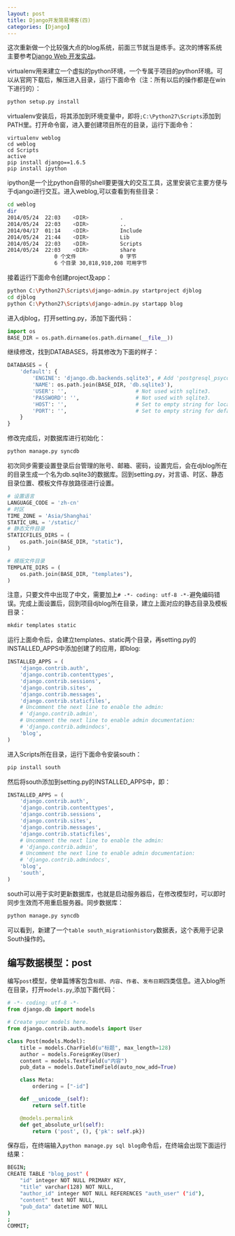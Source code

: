 ```yaml
---
layout: post
title: Django开发简易博客(四)
categories: [Django]
---
```


这次重新做一个比较强大点的blog系统，前面三节就当是练手。这次的博客系统主要参考[Django Web 开发实战](http://django-web-app-book.wanqingwong.com/djblog/03.1.html)。

virtualenv用来建立一个虚拟的python环境，一个专属于项目的python环境。可以从官网下载后，解压进入目录，运行下面命令（注：所有以后的操作都是在win下进行的）：

```sh
python setup.py install
```
virtualenv安装后，将其添加到环境变量中，即将`;C:\Python27\Scripts`添加到PATH里。打开命令窗，进入要创建项目所在的目录，运行下面命令：

```
virtualenv weblog
cd weblog
cd Scripts
active
pip install django==1.6.5
pip install ipython
```
ipython是一个比python自带的shell要更强大的交互工具，这里安装它主要方便与于django进行交互。进入weblog,可以查看到有些目录：

```sh
cd weblog
dir
2014/05/24  22:03    <DIR>          .
2014/05/24  22:03    <DIR>          ..
2014/04/17  01:14    <DIR>          Include
2014/05/24  21:44    <DIR>          Lib
2014/05/24  22:03    <DIR>          Scripts
2014/05/24  22:03    <DIR>          share
               0 个文件              0 字节
               6 个目录 30,818,910,208 可用字节
```
接着运行下面命令创建project及app：

```sh
python C:\Python27\Scripts\django-admin.py startproject djblog
cd djblog
python C:\Python27\Scripts\django-admin.py startapp blog
```
进入djblog，打开setting.py，添加下面代码：

```python
import os
BASE_DIR = os.path.dirname(os.path.dirname(__file__))
```
继续修改，找到DATABASES，将其修改为下面的样子：

```python
DATABASES = {
    'default': {
        'ENGINE': 'django.db.backends.sqlite3', # Add 'postgresql_psycopg2', 'mysql', 'sqlite3' or 'oracle'.
        'NAME': os.path.join(BASE_DIR, 'db.sqlite3'),                      # Or path to database file if using sqlite3.
        'USER': '',                      # Not used with sqlite3.
        'PASSWORD': '',                  # Not used with sqlite3.
        'HOST': '',                      # Set to empty string for localhost. Not used with sqlite3.
        'PORT': '',                      # Set to empty string for default. Not used with sqlite3.
    }
}
```
修改完成后，对数据库进行初始化：

```sh
python manage.py syncdb
```
初次同步需要设置登录后台管理的账号、邮箱、密码，设置完后，会在djblog所在的目录生成一个名为db.sqlite3的数据库。回到setting.py，对言语、时区、静态目录位置、模板文件存放路径进行设置。

```python
# 设置语言
LANGUAGE_CODE = 'zh-cn'
# 时区
TIME_ZONE = 'Asia/Shanghai'
STATIC_URL = '/static/'
# 静态文件目录
STATICFILES_DIRS = (
    os.path.join(BASE_DIR, "static"),
)

# 模版文件目录
TEMPLATE_DIRS = (
    os.path.join(BASE_DIR, "templates"),
)
```
注意，只要文件中出现了中文，需要加上`# -*- coding: utf-8 -*-`避免编码错误。完成上面设置后，回到项目djblog所在目录，建立上面对应的静态目录及模板目录：

```python
mkdir templates static
```
运行上面命令后，会建立templates、static两个目录，再setting.py的INSTALLED_APPS中添加创建了的应用，即blog:

```python
INSTALLED_APPS = (
    'django.contrib.auth',
    'django.contrib.contenttypes',
    'django.contrib.sessions',
    'django.contrib.sites',
    'django.contrib.messages',
    'django.contrib.staticfiles',
    # Uncomment the next line to enable the admin:
    # 'django.contrib.admin',
    # Uncomment the next line to enable admin documentation:
    # 'django.contrib.admindocs',
    'blog',
)
```
进入Scripts所在目录，运行下面命令安装south：

```sh
pip install south
```
然后将south添加到setting.py的INSTALLED_APPS中，即：

```python
INSTALLED_APPS = (
    'django.contrib.auth',
    'django.contrib.contenttypes',
    'django.contrib.sessions',
    'django.contrib.sites',
    'django.contrib.messages',
    'django.contrib.staticfiles',
    # Uncomment the next line to enable the admin:
    # 'django.contrib.admin',
    # Uncomment the next line to enable admin documentation:
    # 'django.contrib.admindocs',
    'blog',
    'south',
)
```
south可以用于实时更新数据库，也就是启动服务器后，在修改模型时，可以即时同步生效而不用重启服务器。同步数据库：

```sh
python manage.py syncdb
```
可以看到，新建了一个`table south_migrationhistory`数据表，这个表用于记录South操作的。

## 编写数据模型：post

编写`post`模型，使单篇博客包含`标题`、`内容`、`作者`、`发布日期`四类信息。进入blog所在目录，打开`models.py`,添加下面代码：

```python
# -*- coding: utf-8 -*-
from django.db import models

# Create your models here.
from django.contrib.auth.models import User

class Post(models.Model):
    title = models.CharField(u"标题", max_length=128)
    author = models.ForeignKey(User)
    content = models.TextField(u"内容")
    pub_data = models.DateTimeField(auto_now_add=True)

    class Meta:
        ordering = ["-id"]

    def __unicode__(self):
        return self.title

    @models.permalink
    def get_absolute_url(self):
        return ('post', (), {'pk': self.pk})
```
保存后，在终端输入`python manage.py sql blog`命令后，在终端会出现下面运行结果：

```sh
BEGIN;
CREATE TABLE "blog_post" (
    "id" integer NOT NULL PRIMARY KEY,
    "title" varchar(128) NOT NULL,
    "author_id" integer NOT NULL REFERENCES "auth_user" ("id"),
    "content" text NOT NULL,
    "pub_data" datetime NOT NULL
)
;
COMMIT;
```
